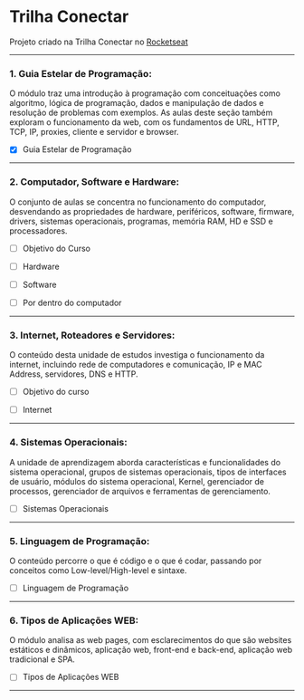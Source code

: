 # Trilha Conectar

Projeto criado na Trilha Conectar no [Rocketseat](https://www.rocketseat.com.br/)

---

### 1. Guia Estelar de Programação:

O módulo traz uma introdução à programação com conceituações como algoritmo, lógica de programação, dados e manipulação de dados e resolução de problemas com exemplos. As aulas deste seção também exploram o funcionamento da web, com os fundamentos de URL, HTTP, TCP, IP, proxies, cliente e servidor e browser.

- [x] Guia Estelar de Programação

---

### 2. Computador, Software e Hardware:

O conjunto de aulas se concentra no funcionamento do computador, desvendando as propriedades de hardware, periféricos, software, firmware, drivers, sistemas operacionais, programas, memória RAM, HD e SSD e processadores.

- [ ] Objetivo do Curso

- [ ] Hardware

- [ ] Software

- [ ] Por dentro do computador

---

### 3. Internet, Roteadores e Servidores:

O conteúdo desta unidade de estudos investiga o funcionamento da internet, incluindo rede de computadores e comunicação, IP e MAC Address, servidores, DNS e HTTP.

- [ ] Objetivo do curso

- [ ] Internet

---

### 4. Sistemas Operacionais:

A unidade de aprendizagem aborda características e funcionalidades do sistema operacional, grupos de sistemas operacionais, tipos de interfaces de usuário, módulos do sistema operacional, Kernel, gerenciador de processos, gerenciador de arquivos e ferramentas de gerenciamento.

- [ ] Sistemas Operacionais

---

### 5. Linguagem de Programação:

O conteúdo percorre o que é código e o que é codar, passando por conceitos como Low-level/High-level e sintaxe.

- [ ] Linguagem de Programação

---

### 6. Tipos de Aplicações WEB:

O módulo analisa as web pages, com esclarecimentos do que são websites estáticos e dinâmicos, aplicação web, front-end e back-end, aplicação web tradicional e SPA.

- [ ] Tipos de Aplicações WEB

---